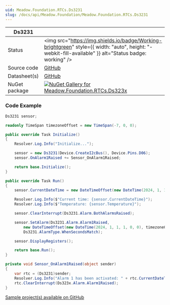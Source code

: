 ```yaml
---
uid: Meadow.Foundation.RTCs.Ds3231
slug: /docs/api/Meadow.Foundation/Meadow.Foundation.RTCs.Ds3231
---
```


| Ds3231 | |
|--------|--------|
| Status | <img src="https://img.shields.io/badge/Working-brightgreen" style={{ width: "auto", height: "-webkit-fill-available" }} alt="Status badge: working" /> |
| Source code | [GitHub](https://github.com/WildernessLabs/Meadow.Foundation/tree/main/Source/Meadow.Foundation.Peripherals/RTCs.Ds323x) |
| Datasheet(s) | [GitHub](https://github.com/WildernessLabs/Meadow.Foundation/tree/main/Source/Meadow.Foundation.Peripherals/RTCs.Ds323x/Datasheet) |
| NuGet package | <a href="https://www.nuget.org/packages/Meadow.Foundation.RTCs.Ds323x/" target="_blank"><img src="https://img.shields.io/nuget/v/Meadow.Foundation.RTCs.Ds323x.svg?label=Meadow.Foundation.RTCs.Ds323x" alt="NuGet Gallery for Meadow.Foundation.RTCs.Ds323x" /></a> |
### Code Example

```csharp
Ds3231 sensor;

readonly TimeSpan timezoneOffset = new TimeSpan(-7, 0, 0);

public override Task Initialize()
{
    Resolver.Log.Info("Initialize...");

    sensor = new Ds3231(Device.CreateI2cBus(), Device.Pins.D06);
    sensor.OnAlarm1Raised += Sensor_OnAlarm1Raised;

    return base.Initialize();
}

public override Task Run()
{
    sensor.CurrentDateTime = new DateTimeOffset(new DateTime(2024, 1, 1), timezoneOffset);

    Resolver.Log.Info($"Current time: {sensor.CurrentDateTime}");
    Resolver.Log.Info($"Temperature: {sensor.Temperature}");

    sensor.ClearInterrupt(Ds3231.Alarm.BothAlarmsRaised);

    sensor.SetAlarm(Ds3231.Alarm.Alarm1Raised,
        new DateTimeOffset(new DateTime(2024, 1, 1, 1, 0, 0), timezoneOffset),
        Ds3231.AlarmType.WhenSecondsMatch);

    sensor.DisplayRegisters();

    return base.Run();
}

private void Sensor_OnAlarm1Raised(object sender)
{
    var rtc = (Ds3231)sender;
    Resolver.Log.Info("Alarm 1 has been activated: " + rtc.CurrentDateTime.ToString("dd MMM yyyy HH:mm:ss"));
    rtc.ClearInterrupt(Ds323x.Alarm.Alarm1Raised);
}

```

[Sample project(s) available on GitHub](https://github.com/WildernessLabs/Meadow.Foundation/tree/main/Source/Meadow.Foundation.Peripherals/RTCs.Ds323x/Samples/Ds3231_Sample)


